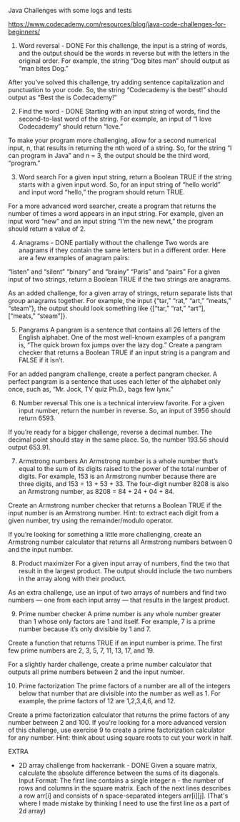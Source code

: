 Java Challenges with some logs and tests

https://www.codecademy.com/resources/blog/java-code-challenges-for-beginners/ 

1. Word reversal - DONE
   For this challenge, the input is a string of words, and the output should be the words in reverse but with the 
   letters in the original order. For example, the string “Dog bites man” should output as “man bites Dog.”

After you’ve solved this challenge, try adding sentence capitalization and punctuation to your code. So, the string 
“Codecademy is the best!” should output as “Best the is Codecademy!”

2. Find the word - DONE
   Starting with an input string of words, find the second-to-last word of the string. For example, an input of “I love 
   Codecademy” should return “love.”

To make your program more challenging, allow for a second numerical input, n, that results in returning the nth word of 
a string. So, for the string “I can program in Java” and n = 3, the output should be the third word, “program.”

3. Word search
   For a given input string, return a Boolean TRUE if the string starts with a given input word. So, for an input 
   string of “hello world” and input word “hello,” the program should return TRUE.

For a more advanced word searcher, create a program that returns the number of times a word appears in an input string. 
For example, given an input word “new” and an input string “I'm the new newt,” the program should return a value of 2.

4. Anagrams - DONE partially without the challenge
   Two words are anagrams if they contain the same letters but in a different order. Here are a few examples of anagram 
   pairs:

“listen” and “silent”
“binary” and “brainy”
“Paris” and “pairs”
For a given input of two strings, return a Boolean TRUE if the two strings are anagrams.

As an added challenge, for a given array of strings, return separate lists that group anagrams together. For example, 
the input {“tar,” “rat,” “art,” “meats,” “steam”}, the output should look something like {[“tar,” “rat,” “art”], 
[“meats,” “steam”]}.

5. Pangrams
   A pangram is a sentence that contains all 26 letters of the English alphabet. One of the most well-known examples of 
   a pangram is, “The quick brown fox jumps over the lazy dog.” Create a pangram checker that returns a Boolean TRUE if 
   an input string is a pangram and FALSE if it isn’t.

For an added pangram challenge, create a perfect pangram checker. A perfect pangram is a sentence that uses each letter
of the alphabet only once, such as, “Mr. Jock, TV quiz Ph.D., bags few lynx.”

6. Number reversal
   This one is a technical interview favorite. For a given input number, return the number in reverse. So, an input of 
   3956 should return 6593.

If you’re ready for a bigger challenge, reverse a decimal number. The decimal point should stay in the same place. So, 
the number 193.56 should output 653.91.

7. Armstrong numbers
   An Armstrong number is a whole number that’s equal to the sum of its digits raised to the power of the total number 
   of digits. For example, 153 is an Armstrong number because there are three digits, and 153 = 13 + 53 + 33. The 
   four-digit number 8208 is also an Armstrong number, as 8208 = 84 + 24 + 04 + 84.

Create an Armstrong number checker that returns a Boolean TRUE if the input number is an Armstrong number. Hint: to 
extract each digit from a given number, try using the remainder/modulo operator.

If you’re looking for something a little more challenging, create an Armstrong number calculator that returns all 
Armstrong numbers between 0 and the input number.

8. Product maximizer
   For a given input array of numbers, find the two that result in the largest product. The output should include the 
   two numbers in the array along with their product.

As an extra challenge, use an input of two arrays of numbers and find two numbers — one from each input array — that 
results in the largest product.

9. Prime number checker
   A prime number is any whole number greater than 1 whose only factors are 1 and itself. For example, 7 is a prime 
   number because it’s only divisible by 1 and 7.

Create a function that returns TRUE if an input number is prime. The first few prime numbers are 2, 3, 5, 7, 11, 13, 
17, and 19.

For a slightly harder challenge, create a prime number calculator that outputs all prime numbers between 2 and the 
input number.

10. Prime factorization
    The prime factors of a number are all of the integers below that number that are divisible into the number as well 
    as 1. For example, the prime factors of 12 are 1,2,3,4,6, and 12.

Create a prime factorization calculator that returns the prime factors of any number between 2 and 100. If you're 
looking for a more advanced version of this challenge, use exercise 9 to create a prime factorization calculator for 
any number. Hint: think about using square roots to cut your work in half.


EXTRA
- 2D array challenge from hackerrank - DONE
  Given a square matrix, calculate the absolute difference between the sums of its diagonals.
  Input Format:
  The first line contains a single integer n - the number of rows and columns in the square matrix.
  Each of the next  lines describes a row arr[i] and consists of n space-separated integers arr[i][j].
  (That's where I made mistake by thinking I need to use the first line as a part of 2d array)